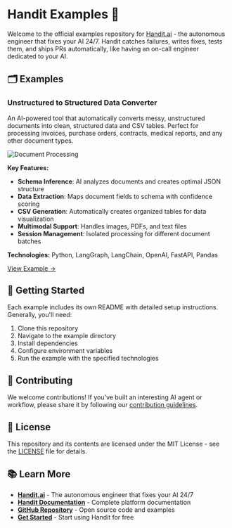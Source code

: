 # Handit Examples 🚀

Welcome to the official examples repository for [Handit.ai](https://www.handit.ai/) - the autonomous engineer that fixes your AI 24/7. Handit catches failures, writes fixes, tests them, and ships PRs automatically, like having an on-call engineer dedicated to your AI.

## 🗂 Examples

### Unstructured to Structured Data Converter

An AI-powered tool that automatically converts messy, unstructured documents into clean, structured data and CSV tables. Perfect for processing invoices, purchase orders, contracts, medical reports, and any other document types.

![Document Processing](examples/unstructured-to-structured/graph.png)

**Key Features:**
- **Schema Inference**: AI analyzes documents and creates optimal JSON structure
- **Data Extraction**: Maps document fields to schema with confidence scoring
- **CSV Generation**: Automatically creates organized tables for data visualization
- **Multimodal Support**: Handles images, PDFs, and text files
- **Session Management**: Isolated processing for different document batches

**Technologies:** Python, LangGraph, LangChain, OpenAI, FastAPI, Pandas

[View Example →](examples/unstructured-to-structured)

## 🚀 Getting Started

Each example includes its own README with detailed setup instructions. Generally, you'll need:

1. Clone this repository
2. Navigate to the example directory
3. Install dependencies
4. Configure environment variables
5. Run the example with the specified technologies

## 🤝 Contributing

We welcome contributions! If you've built an interesting AI agent or workflow, please share it by following our [contribution guidelines](CONTRIBUTING.md).

## 📝 License

This repository and its contents are licensed under the MIT License - see the [LICENSE](LICENSE) file for details.

## 📚 Learn More

- **[Handit.ai](https://www.handit.ai/)** - The autonomous engineer that fixes your AI 24/7
- **[Handit Documentation](https://docs.handit.ai)** - Complete platform documentation
- **[GitHub Repository](https://github.com/Handit-AI/handit.ai)** - Open source code and examples
- **[Get Started](https://dashboard.handit.ai/)** - Start using Handit for free


